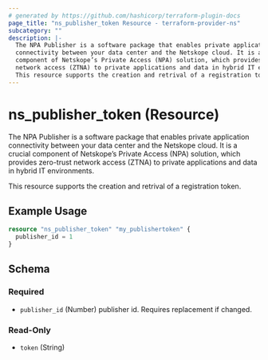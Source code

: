 ```yaml
---
# generated by https://github.com/hashicorp/terraform-plugin-docs
page_title: "ns_publisher_token Resource - terraform-provider-ns"
subcategory: ""
description: |-
  The NPA Publisher is a software package that enables private application
  connectivity between your data center and the Netskope cloud. It is a crucial
  component of Netskope’s Private Access (NPA) solution, which provides zero-trust
  network access (ZTNA) to private applications and data in hybrid IT environments.
  This resource supports the creation and retrival of a registration token.
---
```


# ns_publisher_token (Resource)

The NPA Publisher is a software package that enables private application
connectivity between your data center and the Netskope cloud. It is a crucial 
component of Netskope’s Private Access (NPA) solution, which provides zero-trust 
network access (ZTNA) to private applications and data in hybrid IT environments.

This resource supports the creation and retrival of a registration token.

## Example Usage

```terraform
resource "ns_publisher_token" "my_publishertoken" {
  publisher_id = 1
}
```

<!-- schema generated by tfplugindocs -->
## Schema

### Required

- `publisher_id` (Number) publisher id. Requires replacement if changed.

### Read-Only

- `token` (String)


